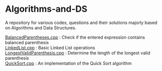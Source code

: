 # Algorithms-and-DS
A repository for various codes, questions and their solutions majorly based on Algorithms and Data Structures.


<a href="https://github.com/A7xSV/Algorithms-and-DS/blob/master/BalancedParentheses.cpp">BalancedParentheses.cpp</a> : Check if the entered expression contains balanced parenthesis
<br>
<a href="https://github.com/A7xSV/Algorithms-and-DS/blob/master/LinkedList.cpp">LinkedList.cpp</a> : Basic Linked List operations
<br>
<a href="https://github.com/A7xSV/Algorithms-and-DS/blob/master/LongestValidParenthesis.cpp">LongestValidParenthesis.cpp</a> : Determine the length of the longest valid parenthesis 
<br>
<a href="https://github.com/A7xSV/Algorithms-and-DS/blob/master/QuickSort.c">QuickSort.cpp</a> : An implementation of the Quick Sort algorithm
<br>
